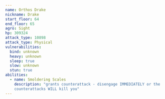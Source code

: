 ```yaml
---
name: Orthos Drake
nickname: Drake
start_floor: 64
end_floor: 65
agro: Sight
hp: 309324
attack_type: 10898
attack_type: Physical
vulnerabilities:
  bind: unknown
  heavy: unknown
  sleep: true
  slow: unknown
  stun: true
abilities:
  - name: Smoldering Scales
    description: "grants counterattack - disengage IMMEDIATELY or the
    counterattacks WILL kill you"
---
```

